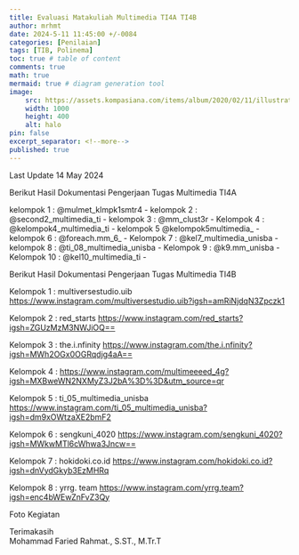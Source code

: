 ```yaml
---
title: Evaluasi Matakuliah Multimedia TI4A TI4B
author: mrhmt
date: 2024-5-11 11:45:00 +/-0084
categories: [Penilaian]
tags: [TIB, Polinema]
toc: true # table of content
comments: true 
math: true
mermaid: true # diagram generation tool
image:
    src: https://assets.kompasiana.com/items/album/2020/02/11/illustration-technology-vector-53876-5319-5e422683097f36022e3b76d2.jpg
    width: 1000 
    height: 400
    alt: halo
pin: false
excerpt_separator: <!--more-->
published: true
---
```


Last Update 14 May 2024

Berikut Hasil Dokumentasi Pengerjaan Tugas Multimedia TI4A

kelompok 1 : @mulmet_klmpk1smtr4 - <a href=""></a>
kelompok 2 : @second2_multimedia_ti - <a href=""></a>
kelompok 3 : @mm_clust3r - <a href=""></a>
Kelompok 4 : @kelompok4_multimedia_ti - <a href=""></a>
kelompok 5 @kelompok5multimedia_ - <a href=""></a>
kelompok 6 : @foreach.mm_6_ - <a href=""></a>
Kelompok 7 : @kel7_multimedia_unisba - <a href=""></a>
kelompok 8 : @ti_08_multimedia_unisba - <a href=""></a>
Kelompok 9 : @k9.mm_unisba - <a href=""></a>
Kelompok 10 : @kel10_multimedia_ti - <a href=""></a>

Berikut Hasil Dokumentasi Pengerjaan Tugas Multimedia TI4B

Kelompok 1 : multiversestudio.uib
https://www.instagram.com/multiversestudio.uib?igsh=amRiNjdqN3Zpczk1

Kelompok 2 : red_starts
https://www.instagram.com/red_starts?igsh=ZGUzMzM3NWJiOQ==

Kelompok 3 : the.i.nfinity
https://www.instagram.com/the.i.nfinity?igsh=MWh2OGx0OGRqdjg4aA==

Kelompok 4 : https://www.instagram.com/multimeeeed_4g?igsh=MXBweWN2NXMyZ3J2bA%3D%3D&utm_source=qr

Kelompok 5 : ti_05_multimedia_unisba 
https://www.instagram.com/ti_05_multimedia_unisba?igsh=dm9xOWtzaXE2bmF2

Kelompok 6 : sengkuni_4020
https://www.instagram.com/sengkuni_4020?igsh=MWkwMTl6cWhwa3Jncw==

Kelompok 7 : hokidoki.co.id
https://www.instagram.com/hokidoki.co.id?igsh=dnVydGkyb3EzMHRq

Kelompok 8 : yrrg. team
https://www.instagram.com/yrrg.team?igsh=enc4bWEwZnFvZ3Qy

Foto Kegiatan <br>



Terimakasih<br>
Mohammad Faried Rahmat., S.ST., M.Tr.T